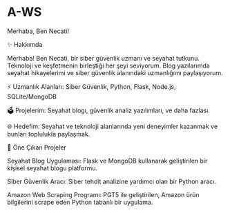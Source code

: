 # A-WS

Merhaba, Ben Necati!

✨ Hakkımda

Merhaba! Ben Necati, bir siber güvenlik uzmanı ve seyahat tutkunu. Teknoloji ve keşfetmenin birleştiği her şeyi seviyorum. Blog yazılarımda seyahat hikayelerimi ve siber güvenlik alanındaki uzmanlığımı paylaşıyorum.

⚡ Uzmanlık Alanları: Siber Güvenlik, Python, Flask, Node.js, SQLite/MongoDB

🗳 Projelerim: Seyahat blogı, güvenlik analiz yazılımları, ve daha fazlası.

🌐 Hedefim: Seyahat ve teknoloji alanlarında yeni deneyimler kazanmak ve bunları toplulukla paylaşmak.


🔧 Öne Çıkan Projeler

Seyahat Blog Uygulaması: Flask ve MongoDB kullanarak geliştirilen bir kişisel seyahat blogu platformu.

Siber Güvenlik Aracı: Siber tehdit analizine yardımcı olan bir Python aracı.

Amazon Web Scraping Programı: PGT5 ile geliştirilen, Amazon ürün bilgilerini scrape eden Python tabanlı bir uygulama.


